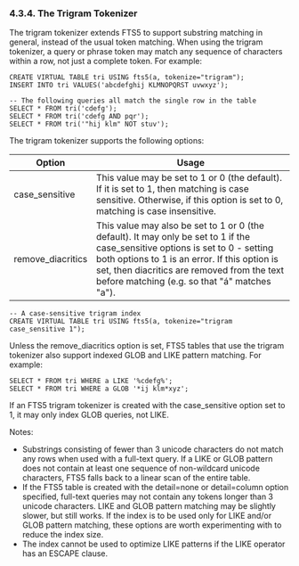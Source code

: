 ### 4\.3\.4\. The Trigram Tokenizer



The trigram tokenizer extends FTS5 to support substring
matching in general, instead of the usual token matching. When using the
trigram tokenizer, a query or phrase token may match any sequence of characters
within a row, not just a complete token. For example:




```
CREATE VIRTUAL TABLE tri USING fts5(a, tokenize="trigram");
INSERT INTO tri VALUES('abcdefghij KLMNOPQRST uvwxyz');

-- The following queries all match the single row in the table
SELECT * FROM tri('cdefg');
SELECT * FROM tri('cdefg AND pqr');
SELECT * FROM tri('"hij klm" NOT stuv');

```


The trigram tokenizer supports the following options: 





| Option | Usage |
| --- | --- |
| case\_sensitive | This value may be set to 1 or 0 (the default). If it is set to 1,  then matching is case sensitive. Otherwise, if this option is set to  0, matching is case insensitive. |
| remove\_diacritics | This value may also be set to 1 or 0 (the default). It may only  be set to 1 if the case\_sensitive options is set to 0 \- setting both  options to 1 is an error. If this option is set, then diacritics are  removed from the text before matching (e.g. so that "á" matches "a"). |



```
-- A case-sensitive trigram index
CREATE VIRTUAL TABLE tri USING fts5(a, tokenize="trigram case_sensitive 1");

```


Unless the remove\_diacritics option is set, FTS5 tables that use the trigram
tokenizer also support indexed GLOB and LIKE pattern matching. For example:




```
SELECT * FROM tri WHERE a LIKE '%cdefg%';
SELECT * FROM tri WHERE a GLOB '*ij klm*xyz';

```


If an FTS5 trigram tokenizer is created with the case\_sensitive option set to 1,
it may only index GLOB queries, not LIKE.




Notes:



* Substrings consisting of fewer than 3 unicode characters do not match any
 rows when used with a full\-text query. If a LIKE or GLOB pattern does not
 contain at least one sequence of non\-wildcard unicode characters, FTS5
 falls back to a linear scan of the entire table.
* If the FTS5 table is created with the detail\=none or detail\=column option
 specified, full\-text queries may not contain any tokens longer than 3
 unicode characters. LIKE and GLOB pattern matching may be slightly slower,
 but still works. If the index is to be used only for LIKE and/or GLOB
 pattern matching, these options are worth experimenting with to reduce
 the index size.
* The index cannot be used to optimize LIKE patterns if the LIKE operator
 has an ESCAPE clause.




